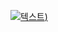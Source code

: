 [![텍스트](https://user-images.githubusercontent.com/112099906/186706064-07863494-0329-4243-a06d-37ca469b9072.png))](tel:1644-1230)
